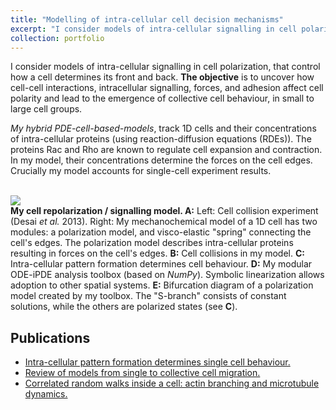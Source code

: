 ```yaml
---
title: "Modelling of intra-cellular cell decision mechanisms"
excerpt: "I consider models of intra-cellular signalling in cell polarization, that control how a cell determines its front and back. **The objective** is to uncover how cell-cell interactions, intracellular signalling, forces, and adhesion affect cell polarity and lead to the emergence of collective cell behaviour, in small to large cell groups. <br/> <img src='/images/pol_overview.png'> <br/> "
collection: portfolio
---
```


I consider models of intra-cellular signalling in cell polarization, that
control how a cell determines its front and back. **The objective**
is to uncover how cell-cell interactions, intracellular signalling, forces, and
adhesion affect cell polarity and lead to the emergence of collective cell
behaviour, in small to large cell groups.

*My hybrid PDE-cell-based-models*, track 1D cells and their
concentrations of intra-cellular proteins (using reaction-diffusion equations
(RDEs)). The proteins Rac and Rho are known to regulate cell expansion and
contraction. In my model, their concentrations determine the forces on the cell
edges. Crucially my model accounts for single-cell experiment results.

<br/><img src='/images/pol_overview.png'><br/>
**My cell repolarization / signalling model. A:** Left: Cell collision experiment (Desai *et al.* 2013).
Right: My mechanochemical model of a 1D cell has two modules: a polarization
model, and visco-elastic "spring" connecting the cell's edges. The
polarization model describes intra-cellular proteins resulting in forces on the
cell's edges. **B:** Cell collisions in my model.  **C:** Intra-cellular
pattern formation determines cell behaviour. **D:** My modular ODE-iPDE
analysis toolbox (based on *NumPy*).  Symbolic linearization allows
adoption to other spatial systems. **E:** Bifurcation diagram of a
polarization model created by my toolbox. The "S-branch" consists of constant
solutions, while the others are polarized states (see **C**).

## Publications

- [Intra-cellular pattern formation determines single cell behaviour.](/publication/2019-08-28-single-gtpase)
- [Review of models from single to collective cell migration.](/publication/2020-11-01-review)
- [Correlated random walks inside a cell: actin branching and microtubule dynamics.](/publication/2019-08-16-actin-ctrw)
